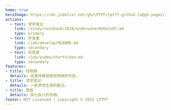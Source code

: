```yaml
---
home: true
heroImage: https://cdn.jsdelivr.net/gh/LPTFF/lptff.github.io@gh-pages/img/bg.jpg
actions:
  - text: 求学笔记
    link: /study/notebook/2018/underwaterRobots01.md
    type: primary
  - text: 开发者
    link: /job/develop/README.md
    type: secondary
  - text: 实验室
    link: /job/video/shortVideo.md
    type: secondary
features:
- title: 短视频
  details: 这里将是投放短视频的栏目。
- title: 求学笔记
  details: 一些求学生涯的笔记。
- title: 其他
  details: 杂七杂八的东西。
footer: MIT Licensed | Copyright © 2023 LPTFF
---
```

